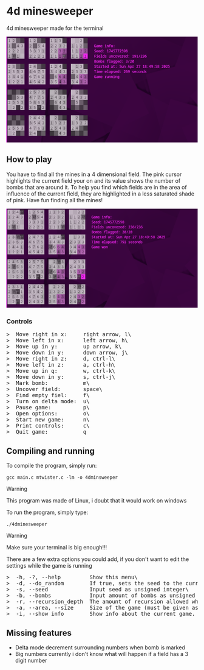 # 4d minesweeper

4d minesweeper made for the terminal

![A screenshot of a game of 4d minesweeper](screenshot1.png)

## How to play

You have to find all the mines in a 4 dimensional field. The pink cursor highlights the current field your on and its value shows the number of bombs that are around it. To help you find which fields are in the area of influence of the current field, they are highlighted in a less saturated shade of pink. Have fun finding all the mines!

![A screenshot if a finished game](screenshot2.png)

### Controls

<pre>
>  Move right in x:     right arrow, l\
>  Move left in x:      left arrow, h\
>  Move up in y:        up arrow, k\
>  Move down in y:      down arrow, j\
>  Move right in z:     d, ctrl-l\
>  Move left in z:      a, ctrl-h\
>  Move up in q:        w, ctrl-k\
>  Move down in y:      s, ctrl-j\
>  Mark bomb:           m\
>  Uncover field:       space\
>  Find empty fiel:     f\
>  Turn on delta mode:  u\
>  Pause game:          p\
>  Open options:        o\
>  Start new game:      n\
>  Print controls:      c\
>  Quit game:           q
</pre>

## Compiling and running

To compile the program, simply run:

```
gcc main.c mtwister.c -lm -o 4dminsweeper
```

> [!WARNING]
> This program was made of Linux, i doubt that it would work on windows

To run the program, simply type:

```
./4dminesweeper
```

> [!WARNING]
> Make sure your terminal is big enough!!!

There are a few extra options you could add, if you don't want to edit the settings while the game is running

<pre>
>  -h, -?, --help         Show this menu\
>  -d, --do_random        If true, sets the seed to the current time\
>  -s, --seed             Input seed as unsigned integer\
>  -b, --bombs            Input amount of bombs as unsigned integer\
>  -r, --recursion_depth  The amount of recursion allowed when uncovering fields\
>  -a, --area, --size     Size of the game (must be given as comma separated list of unsigned integers e.g 4, 4, 4, 4)\
>  -i, --show_info        Show info about the current game. Can be set to true or false
</pre>

## Missing features

- Delta mode          decrement surrounding numbers when bomb is marked
- Big numbers         currently i don't know what will happen if a field has a 3 digit number

